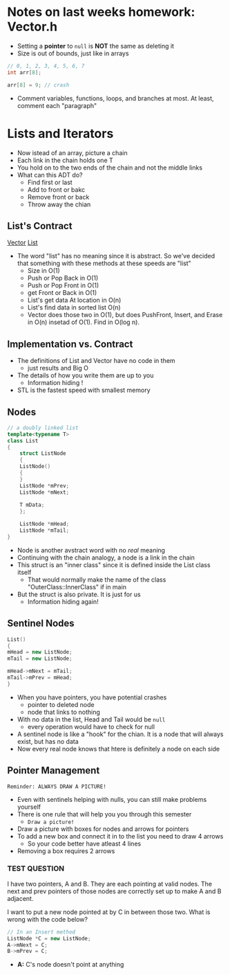 # Notes on last weeks homework: Vector.h
- Setting a **pointer** to `null` is **NOT** the same as deleting it
- Size is out of bounds, just like in arrays
```cpp
// 0, 1, 2, 3, 4, 5, 6, 7
int arr[8];

arr[8] = 9; // crash
```
- Comment variables, functions, loops, and branches at most. At least, comment each "paragraph"

# Lists and Iterators
- Now istead of an array, picture a chain
- Each link in the chain holds one T
- You hold on to the two ends of the chain and not the middle links
- What can this ADT do?
	- Find first or last
	- Add to front or bakc
	- Remove front or back
	- Throw away the chian

## List's Contract
[Vector](https://www.cplusplus.com/reference/vector/vector/)
[List](https://www.cplusplus.com/reference/list/list/)
- The word "list" has no meaning since it is abstract. So we've decided that something with these methods at these speeds are "list"
	- Size in O(1)
	- Push or Pop Back in O(1)
	- Push or Pop Front in O(1)
	- get Front or Back in O(1)
	- List's get data At location in O(n)
	- List's find data in sorted list O(n)
	- Vector does those two in O(1), but does PushFront, Insert, and Erase in O(n) insetad of O(1). Find in O(log n).

## Implementation vs. Contract
- The definitions of List and Vector have no code in them
	- just results and Big O
- The details of how you write them are up to you
	- Information hiding !
- STL is the fastest speed with smallest memory

## Nodes
```cpp
// a doubly linked list
template<typename T>
class List
{
	struct ListNode
	{
	ListNode()
	{
	} 
	ListNode *mPrev;
	ListNode *mNext;	
	
	T mData;
	};

	ListNode *mHead;
	ListNode *mTail;
}
```
- Node is another avstract word with no *real* meaning
- Continuing with the chain analogy, a node is a link in the chain
- This struct is an "inner class" since it is defined inside the List class itself
	- That would normally make the name of the class "OuterClass::InnerClass" if in main
- But the struct is also private. It is just for us
	- Information hiding again! 

## Sentinel Nodes
```cpp
List()
{
mHead = new ListNode;
mTail = new ListNode;

mHead->mNext = mTail;
mTail->mPrev = mHead;
}
```
- When you have pointers, you have potential crashes
	- pointer to deleted node
	- node that links to nothing
- With no data in the list, Head and Tail would be `null`
 	- every operation would have to check for null
- A sentinel node is like a "hook" for the chian. It is a node that will always exist, but has no data
- Now every real node knows that htere is definitely a node on each side

## Pointer Management
`Reminder: ALWAYS DRAW A PICTURE!`
- Even with sentinels helping with nulls, you can still make problems yourself
- There is one rule that will help you you through this semester
	- `Draw a picture!`
- Draw a picture with boxes for nodes and arrows for pointers
- To add a new box and connect it in to the list you need to draw 4 arrows
	- So your code better have atleast 4 lines
- Removing a box requires 2 arrows

### TEST QUESTION
I have two pointers, A and B.  They are each pointing at valid nodes.  The next and prev  pointers of those nodes are correctly set up to make A and B adjacent.

I want to put a new node pointed at by C in between those two.  What is wrong with the code below?
```cpp
// In an Insert method
ListNode *C = new ListNode;
A->mNext = C;
B->mPrev = C;
```
- **A:** C's node doesn't point at anything 
